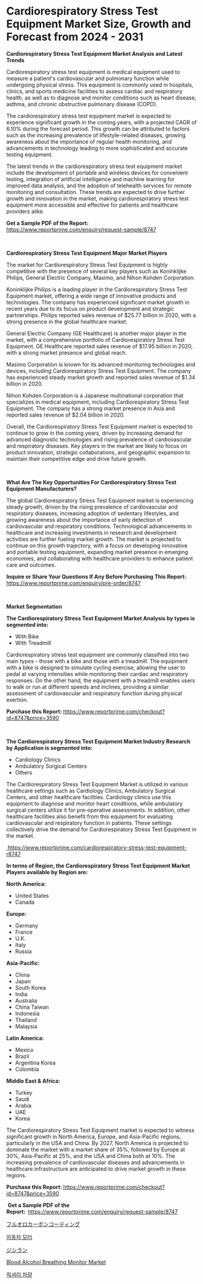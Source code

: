 <p><h1>Cardiorespiratory Stress Test Equipment Market Size, Growth and Forecast from 2024 - 2031</h1></p><p><strong>Cardiorespiratory Stress Test Equipment Market Analysis and Latest Trends</strong></p>
<p><p>Cardiorespiratory stress test equipment is medical equipment used to measure a patient's cardiovascular and pulmonary function while undergoing physical stress. This equipment is commonly used in hospitals, clinics, and sports medicine facilities to assess cardiac and respiratory health, as well as to diagnose and monitor conditions such as heart disease, asthma, and chronic obstructive pulmonary disease (COPD).</p><p>The cardiorespiratory stress test equipment market is expected to experience significant growth in the coming years, with a projected CAGR of 6.10% during the forecast period. This growth can be attributed to factors such as the increasing prevalence of lifestyle-related diseases, growing awareness about the importance of regular health monitoring, and advancements in technology leading to more sophisticated and accurate testing equipment.</p><p>The latest trends in the cardiorespiratory stress test equipment market include the development of portable and wireless devices for convenient testing, integration of artificial intelligence and machine learning for improved data analysis, and the adoption of telehealth services for remote monitoring and consultation. These trends are expected to drive further growth and innovation in the market, making cardiorespiratory stress test equipment more accessible and effective for patients and healthcare providers alike.</p></p>
<p><strong>Get a Sample PDF of the Report:&nbsp;</strong> <a href="https://www.reportprime.com/enquiry/request-sample/8747">https://www.reportprime.com/enquiry/request-sample/8747</a></p>
<p>&nbsp;</p>
<p><strong>Cardiorespiratory Stress Test Equipment Major Market Players</strong></p>
<p><p>The market for Cardiorespiratory Stress Test Equipment is highly competitive with the presence of several key players such as Koninklijke Philips, General Electric Company, Masimo, and Nihon Kohden Corporation. </p><p>Koninklijke Philips is a leading player in the Cardiorespiratory Stress Test Equipment market, offering a wide range of innovative products and technologies. The company has experienced significant market growth in recent years due to its focus on product development and strategic partnerships. Philips reported sales revenue of $25.77 billion in 2020, with a strong presence in the global healthcare market.</p><p>General Electric Company (GE Healthcare) is another major player in the market, with a comprehensive portfolio of Cardiorespiratory Stress Test Equipment. GE Healthcare reported sales revenue of $17.95 billion in 2020, with a strong market presence and global reach.</p><p>Masimo Corporation is known for its advanced monitoring technologies and devices, including Cardiorespiratory Stress Test Equipment. The company has experienced steady market growth and reported sales revenue of $1.34 billion in 2020.</p><p>Nihon Kohden Corporation is a Japanese multinational corporation that specializes in medical equipment, including Cardiorespiratory Stress Test Equipment. The company has a strong market presence in Asia and reported sales revenue of $2.04 billion in 2020.</p><p>Overall, the Cardiorespiratory Stress Test Equipment market is expected to continue to grow in the coming years, driven by increasing demand for advanced diagnostic technologies and rising prevalence of cardiovascular and respiratory diseases. Key players in the market are likely to focus on product innovation, strategic collaborations, and geographic expansion to maintain their competitive edge and drive future growth.</p></p>
<p>&nbsp;</p>
<p><strong>What Are The Key Opportunities For Cardiorespiratory Stress Test Equipment Manufacturers?</strong></p>
<p><p>The global Cardiorespiratory Stress Test Equipment market is experiencing steady growth, driven by the rising prevalence of cardiovascular and respiratory diseases, increasing adoption of sedentary lifestyles, and growing awareness about the importance of early detection of cardiovascular and respiratory conditions. Technological advancements in healthcare and increasing investments in research and development activities are further fueling market growth. The market is projected to continue on this growth trajectory, with a focus on developing innovative and portable testing equipment, expanding market presence in emerging economies, and collaborating with healthcare providers to enhance patient care and outcomes.</p></p>
<p><strong>Inquire or Share Your Questions If Any Before Purchasing This Report:</strong> <a href="https://www.reportprime.com/enquiry/pre-order/8747">https://www.reportprime.com/enquiry/pre-order/8747</a></p>
<p>&nbsp;</p>
<p><strong>Market Segmentation</strong></p>
<p><strong>The Cardiorespiratory Stress Test Equipment Market Analysis by types is segmented into:</strong></p>
<p><ul><li>With Bike</li><li>With Treadmill</li></ul></p>
<p><p>Cardiorespiratory stress test equipment are commonly classified into two main types - those with a bike and those with a treadmill. The equipment with a bike is designed to simulate cycling exercise, allowing the user to pedal at varying intensities while monitoring their cardiac and respiratory responses. On the other hand, the equipment with a treadmill enables users to walk or run at different speeds and inclines, providing a similar assessment of cardiovascular and respiratory function during physical exertion.</p></p>
<p><strong>Purchase this Report:&nbsp;</strong><a href="https://www.reportprime.com/checkout?id=8747&price=3590">https://www.reportprime.com/checkout?id=8747&price=3590</a></p>
<p>&nbsp;</p>
<p><strong>The Cardiorespiratory Stress Test Equipment Market Industry Research by Application is segmented into:</strong></p>
<p><ul><li>Cardiology Clinics</li><li>Ambulatory Surgical Centers</li><li>Others</li></ul></p>
<p><p>The Cardiorespiratory Stress Test Equipment Market is utilized in various healthcare settings such as Cardiology Clinics, Ambulatory Surgical Centers, and other healthcare facilities. Cardiology clinics use this equipment to diagnose and monitor heart conditions, while ambulatory surgical centers utilize it for pre-operative assessments. In addition, other healthcare facilities also benefit from this equipment for evaluating cardiovascular and respiratory function in patients. These settings collectively drive the demand for Cardiorespiratory Stress Test Equipment in the market.</p></p>
<p><a href="https://www.reportprime.com/cardiorespiratory-stress-test-equipment-r8747">&nbsp;https://www.reportprime.com/cardiorespiratory-stress-test-equipment-r8747</a></p>
<p><strong>In terms of Region, the Cardiorespiratory Stress Test Equipment Market Players available by Region are:</strong></p>
<p>
    <p> <strong> North America: </strong>
        <ul>
            <li>United States</li>
            <li>Canada</li>
        </ul>
        </p> 
    <p> <strong> Europe: </strong>
        <ul>
            <li>Germany</li>
            <li>France</li>
            <li>U.K.</li>
            <li>Italy</li>
            <li>Russia</li>
        </ul>
        </p> 
    <p> <strong> Asia-Pacific: </strong>
        <ul>
            <li>China</li>
            <li>Japan</li>
            <li>South Korea</li>
            <li>India</li>
            <li>Australia</li>
            <li>China Taiwan</li>
            <li>Indonesia</li>
            <li>Thailand</li>
            <li>Malaysia</li>
        </ul>
        </p> 
    <p> <strong> Latin America: </strong>
        <ul>
            <li>Mexico</li>
            <li>Brazil</li>
            <li>Argentina Korea</li>
            <li>Colombia</li>
        </ul>
        </p> 
    <p> <strong> Middle East & Africa: </strong>
        <ul>
            <li>Turkey</li>
            <li>Saudi</li>
            <li>Arabia</li>
            <li>UAE</li>
            <li>Korea</li>
        </ul>
    </p>
    </p>
<p><p>The Cardiorespiratory Stress Test Equipment market is expected to witness significant growth in North America, Europe, and Asia-Pacific regions, particularly in the USA and China. By 2027, North America is projected to dominate the market with a market share of 35%, followed by Europe at 30%, Asia-Pacific at 25%, and the USA and China both at 10%. The increasing prevalence of cardiovascular diseases and advancements in healthcare infrastructure are anticipated to drive market growth in these regions.</p></p>
<p><strong>Purchase this Report: </strong><a href="https://www.reportprime.com/checkout?id=8747&price=3590">https://www.reportprime.com/checkout?id=8747&price=3590</a></p>
<p>&nbsp;<strong>Get a Sample PDF of the Report:&nbsp;&nbsp;</strong><a href="https://www.reportprime.com/enquiry/request-sample/8747">https://www.reportprime.com/enquiry/request-sample/8747</a></p>
<p><strong></strong></p>
<p><p><a href="https://github.com/SantosDicki04/Market-Research-Report-List-1/blob/main/525135523122.md">フルオロカーボンコーティング</a></p><p><a href="https://github.com/mpodehpw07370073/Market-Research-Report-List-1/blob/main/132236021101.md">자동차 모터</a></p><p><a href="https://github.com/moulafa/Market-Research-Report-List-1/blob/main/780581423121.md">ジシラン</a></p><p><a href="https://github.com/ruddyyedelwadw/Market-Research-Report-List-2/blob/main/blood-alcohol-breathing-monitor-market.md">Blood Alcohol Breathing Monitor Market</a></p><p><a href="https://github.com/TobyKub4685/Market-Research-Report-List-1/blob/main/645106521102.md">럭셔리 차량</a></p></p>